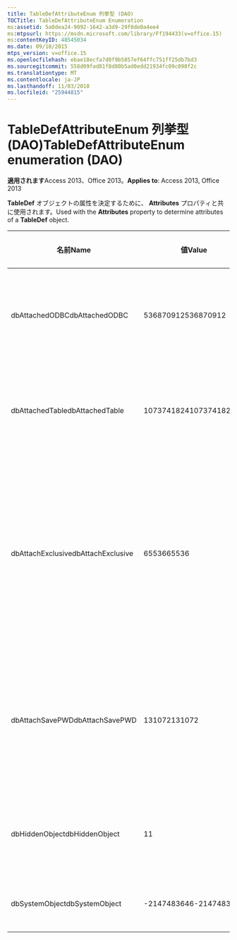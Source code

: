 ```yaml
---
title: TableDefAttributeEnum 列挙型 (DAO)
TOCTitle: TableDefAttributeEnum Enumeration
ms:assetid: 5a0dea24-9092-1642-a3d9-29f0de0a4ee4
ms:mtpsurl: https://msdn.microsoft.com/library/Ff194433(v=office.15)
ms:contentKeyID: 48545034
ms.date: 09/18/2015
mtps_version: v=office.15
ms.openlocfilehash: ebae18ecfa7d0f9b5857ef64ffc751ff25db7bd3
ms.sourcegitcommit: 558d09fad81f8d80b5ad0edd21934fc09c098f2c
ms.translationtype: MT
ms.contentlocale: ja-JP
ms.lasthandoff: 11/03/2018
ms.locfileid: "25944815"
---
```

# <a name="tabledefattributeenum-enumeration-dao"></a><span data-ttu-id="b2056-102">TableDefAttributeEnum 列挙型 (DAO)</span><span class="sxs-lookup"><span data-stu-id="b2056-102">TableDefAttributeEnum enumeration (DAO)</span></span>


<span data-ttu-id="b2056-103">**適用されます**Access 2013、Office 2013。</span><span class="sxs-lookup"><span data-stu-id="b2056-103">**Applies to**: Access 2013, Office 2013</span></span>

<span data-ttu-id="b2056-104">**TableDef** オブジェクトの属性を決定するために、 **Attributes** プロパティと共に使用されます。</span><span class="sxs-lookup"><span data-stu-id="b2056-104">Used with the **Attributes** property to determine attributes of a **TableDef** object.</span></span>

<table>
<colgroup>
<col style="width: 33%" />
<col style="width: 33%" />
<col style="width: 33%" />
</colgroup>
<thead>
<tr class="header">
<th><p><span data-ttu-id="b2056-105">名前</span><span class="sxs-lookup"><span data-stu-id="b2056-105">Name</span></span></p></th>
<th><p><span data-ttu-id="b2056-106">値</span><span class="sxs-lookup"><span data-stu-id="b2056-106">Value</span></span></p></th>
<th><p><span data-ttu-id="b2056-107">説明</span><span class="sxs-lookup"><span data-stu-id="b2056-107">Description</span></span></p></th>
</tr>
</thead>
<tbody>
<tr class="odd">
<td><p><span data-ttu-id="b2056-108">dbAttachedODBC</span><span class="sxs-lookup"><span data-stu-id="b2056-108">dbAttachedODBC</span></span></p></td>
<td><p><span data-ttu-id="b2056-109">536870912</span><span class="sxs-lookup"><span data-stu-id="b2056-109">536870912</span></span></p></td>
<td><p><span data-ttu-id="b2056-110">リンクされた ODBC データベース テーブル。</span><span class="sxs-lookup"><span data-stu-id="b2056-110">Linked ODBC database table.</span></span></p></td>
</tr>
<tr class="even">
<td><p><span data-ttu-id="b2056-111">dbAttachedTable</span><span class="sxs-lookup"><span data-stu-id="b2056-111">dbAttachedTable</span></span></p></td>
<td><p><span data-ttu-id="b2056-112">1073741824</span><span class="sxs-lookup"><span data-stu-id="b2056-112">1073741824</span></span></p></td>
<td><p><span data-ttu-id="b2056-113">リンクされた非 ODBC データベース テーブル。</span><span class="sxs-lookup"><span data-stu-id="b2056-113">Linked non-ODBC database table.</span></span></p></td>
</tr>
<tr class="odd">
<td><p><span data-ttu-id="b2056-114">dbAttachExclusive</span><span class="sxs-lookup"><span data-stu-id="b2056-114">dbAttachExclusive</span></span></p></td>
<td><p><span data-ttu-id="b2056-115">65536</span><span class="sxs-lookup"><span data-stu-id="b2056-115">65536</span></span></p></td>
<td><p><span data-ttu-id="b2056-116">リンクされた Microsoft Access データベース エンジン テーブルを排他的に開きます。</span><span class="sxs-lookup"><span data-stu-id="b2056-116">Opens a linked Microsoft Access database engine table for exclusive use.</span></span></p></td>
</tr>
<tr class="even">
<td><p><span data-ttu-id="b2056-117">dbAttachSavePWD</span><span class="sxs-lookup"><span data-stu-id="b2056-117">dbAttachSavePWD</span></span></p></td>
<td><p><span data-ttu-id="b2056-118">131072</span><span class="sxs-lookup"><span data-stu-id="b2056-118">131072</span></span></p></td>
<td><p><span data-ttu-id="b2056-119">リンクされたリモート テーブルのユーザー ID とパスワードを保存します。</span><span class="sxs-lookup"><span data-stu-id="b2056-119">Saves user ID and password for linked remote table.</span></span></p></td>
</tr>
<tr class="odd">
<td><p><span data-ttu-id="b2056-120">dbHiddenObject</span><span class="sxs-lookup"><span data-stu-id="b2056-120">dbHiddenObject</span></span></p></td>
<td><p><span data-ttu-id="b2056-121">1</span><span class="sxs-lookup"><span data-stu-id="b2056-121">1</span></span></p></td>
<td><p><span data-ttu-id="b2056-122">隠しテーブル (一時的な用途用)。</span><span class="sxs-lookup"><span data-stu-id="b2056-122">Hidden table (for temporary use).</span></span></p></td>
</tr>
<tr class="even">
<td><p><span data-ttu-id="b2056-123">dbSystemObject</span><span class="sxs-lookup"><span data-stu-id="b2056-123">dbSystemObject</span></span></p></td>
<td><p><span data-ttu-id="b2056-124">-2147483646</span><span class="sxs-lookup"><span data-stu-id="b2056-124">-2147483646</span></span></p></td>
<td><p><span data-ttu-id="b2056-125">システム テーブル。</span><span class="sxs-lookup"><span data-stu-id="b2056-125">System table.</span></span></p></td>
</tr>
</tbody>
</table>

